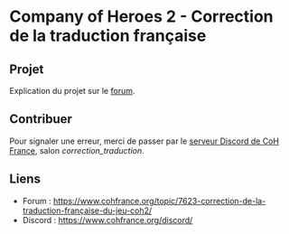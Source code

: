 # Company of Heroes 2 - Correction de la traduction française

Projet
------

Explication du projet sur le [forum](https://www.cohfrance.org/topic/7623-correction-de-la-traduction-française-du-jeu-coh2/).

Contribuer
----------

Pour signaler une erreur, merci de passer par le [serveur Discord de CoH France](https://www.cohfrance.org/discord/), salon *correction_traduction*.

Liens
-----

- Forum : https://www.cohfrance.org/topic/7623-correction-de-la-traduction-française-du-jeu-coh2/
- Discord : https://www.cohfrance.org/discord/
